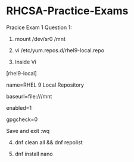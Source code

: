 # RHCSA-Practice-Exams
Pracice Exam 1
Question 1:

1. mount /dev/sr0 /mnt

2. vi /etc/yum.repos.d/rhel9-local.repo

3. Inside Vi

[rhel9-local]

name=RHEL 9 Local Repository

baseurl=file:///mnt

enabled=1

gpgcheck=0 

Save and exit :wq

4. dnf clean all && dnf repolist

5. dnf install nano
